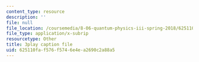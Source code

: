 ```yaml
---
content_type: resource
description: ''
file: null
file_location: /coursemedia/8-06-quantum-physics-iii-spring-2018/625110faf576f5746e4ea2690c2a88a5_U4zZhQz1Xqc.srt
file_type: application/x-subrip
resourcetype: Other
title: 3play caption file
uid: 625110fa-f576-f574-6e4e-a2690c2a88a5
---
```

